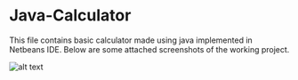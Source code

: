 # Java-Calculator

This file contains basic calculator made using java implemented in Netbeans IDE.
Below are some attached screenshots of the working project.

![alt text](https://github.com/DhruviShah0111/Java-Calculator/blob/main/calc.jpeg)
